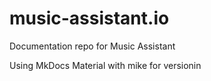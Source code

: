 # music-assistant.io
Documentation repo for Music Assistant

Using MkDocs Material with mike for versionin
